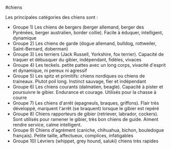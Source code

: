 #chiens

Les principales catégories des chiens sont :
- Groupe 1) Les chiens de bergers (berger allemand, berger des Pyrénées, berger australien, border collie). Facile à éduquer, intelligent, dynamique
- Groupe 2) Les chiens de garde (dogue allemand, bulldog, rottweiler, Saint-Bernard, doberman)
- Groupe 3) Les terriers (Jack Russell, Yorkshire, fox terrier). Capacité de traquer et débusquer du gibier, indépendant, fidèles, vivaces
- Groupe 4) Les teckels. petite pattes avec un long corps, vivacité d'esprit et dynamique, ni pereux ni agressif
- Groupe 5) Les spitz et primitifs: chiens nordiques ou chiens de traineaux. Plutot poil long. Instinct sauvage, fier et indépendant 
- Groupe 6) Les chiens courants (dalmatien, beagle). Capacité à pister et poursuivre le gibier. Endurance et courage. Utilisés pour la chasse à courre
- Groupe 7) Les chiens d'arrêt (epagneuls, braques, griffons). Flair très développé, marquent l'arrêt (se braquent) lorsque le gibier est repéré
- Groupe 8) Chiens rapporteurs de gibier (retriever, labrador, cockers). Sont utilisés pour ramener le gibier, très bon chiens de guide. Aiment rendre service, calme intelligent.
- Groupe 9) Chiens d'agrément (caniche, chihuahua, bichon, bouledogue français). Petite taille, affectueux, complices, infatigables
- Groupe 10) Lévriers (whippet, grey hound, saluki) chiens très rapides